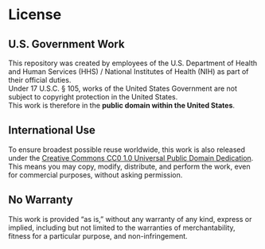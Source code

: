 # License

## U.S. Government Work

This repository was created by employees of the U.S. Department of Health and Human Services (HHS) / National Institutes of Health (NIH) as part of their official duties.  
Under 17 U.S.C. § 105, works of the United States Government are not subject to copyright protection in the United States.  
This work is therefore in the **public domain within the United States**.

## International Use

To ensure broadest possible reuse worldwide, this work is also released under the [Creative Commons CC0 1.0 Universal Public Domain Dedication](https://creativecommons.org/publicdomain/zero/1.0/).  
This means you may copy, modify, distribute, and perform the work, even for commercial purposes, without asking permission.

## No Warranty

This work is provided “as is,” without any warranty of any kind, express or implied, including but not limited to the warranties of merchantability, fitness for a particular purpose, and non-infringement.
